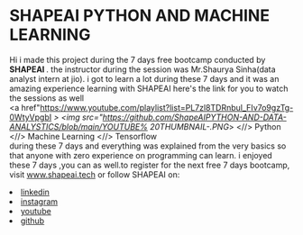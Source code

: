 # SHAPEAI PYTHON AND MACHINE LEARNING
Hi i made this project during the 7 days free bootcamp conducted by<b> SHAPEAI
</b>.
the instructor during the session was Mr.Shaurya Sinha(data analyst intern at jio). i got
to
learn a lot during these 7 days and it was an amazing experience learning with SHAPEAI
<bt><bt>here's the link for you to watch the sessions as well<br>
<a
href"https://www.youtube.com/playlist?list=PL7zl8TDRnbul_FIv7o9gzTg-0WtyVpgbI
*> <img
src="https://github.com/ShapeAIPYTHON-AND-DATA-ANALYSTICS/blob/main/YOUTUBE%
20THUMBNAIL-.PNG*> </a>
<//> Python
<//> Machine Learning
<//> Tensorflow
<br>during these 7 days and everything was explained from the very basics so that 
anyone with zero experience on programming can learn.
i enjoyed these 7 days ,you can as well.to register for the next free 7 days bootcamp, visit
<a href="https://www.shapeai.tech">www.shapeai.tech</a>
or follow SHAPEAI on:
<li><a href=
"https://ln.linkedin.com/company/shapeai">linkedin</a>
<li><a href=
"https://instagram.com/shape.ai">instagram</a>
<li><a href=
"https://youtube.com/company/shapeai">youtube</a>
<li><a href=
"https://github.com/company/shapeai">github</a>


